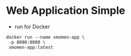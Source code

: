 # Web Application Simple

- run for Docker
```docker
docker run --name xmomen-app \
 -p 8080:8080 \
 xmomen-app:latest
```